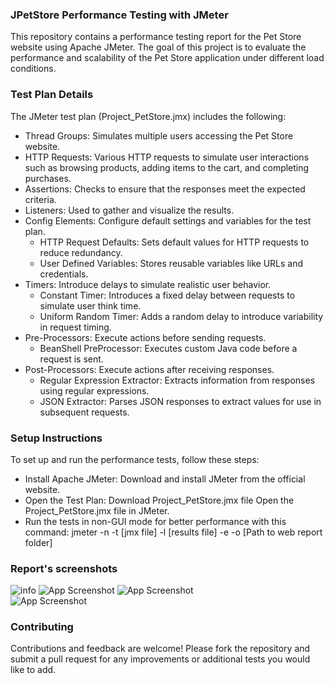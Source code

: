 ### JPetStore Performance Testing with JMeter

This repository contains a performance testing report for the Pet Store website using Apache JMeter. The goal of this project is to evaluate the performance and scalability of the Pet Store application under different load conditions.


### Test Plan Details

The JMeter test plan (Project_PetStore.jmx) includes the following:

- Thread Groups: Simulates multiple users accessing the Pet Store website.
- HTTP Requests: Various HTTP requests to simulate user interactions such as browsing products, adding items to the cart, and completing purchases.
- Assertions: Checks to ensure that the responses meet the expected criteria.
- Listeners: Used to gather and visualize the results.
- Config Elements: Configure default settings and variables for the test plan.
    - HTTP Request Defaults: Sets default values for HTTP requests to reduce redundancy.
    - User Defined Variables: Stores reusable variables like URLs and credentials.
- Timers: Introduce delays to simulate realistic user behavior.
    - Constant Timer: Introduces a fixed delay between requests to simulate user think time.
    - Uniform Random Timer: Adds a random delay to introduce variability in request timing.
- Pre-Processors: Execute actions before sending requests.
    - BeanShell PreProcessor: Executes custom Java code before a request is sent.
- Post-Processors: Execute actions after receiving responses.
    - Regular Expression Extractor: Extracts information from responses using regular expressions.
    - JSON Extractor: Parses JSON responses to extract values for use in subsequent requests.

### Setup Instructions

  To set up and run the performance tests, follow these steps:

- Install Apache JMeter:
    Download and install JMeter from the official website.
- Open the Test Plan:
    Download Project_PetStore.jmx file
    Open the Project_PetStore.jmx file in JMeter.
- Run the tests in non-GUI mode for better performance with this command:
    jmeter -n -t [jmx file] -l [results file] -e -o [Path to web report folder]

          
### Report's screenshots
  
![info](https://github.com/Sparsha-Singha/PerformanceTesting_JMeter/blob/main/Image%20Gallery/screencapture-file-D-Report-Jmeter-PetStore-Report-PetStore-Web-index-html-2024-06-02-22_15_31.png) 
![App Screenshot](https://github.com/Sparsha-Singha/PerformanceTesting_JMeter/blob/main/Image%20Gallery/screencapture-file-D-Report-Jmeter-PetStore-Report-PetStore-Web-content-pages-OverTime-html-2024-06-02-22_16_30.png)
![App Screenshot](https://github.com/Sparsha-Singha/PerformanceTesting_JMeter/blob/main/Image%20Gallery/screencapture-file-D-Report-Jmeter-PetStore-Report-PetStore-Web-content-pages-Throughput-html-2024-06-02-22_17_18.png)   
![App Screenshot](https://github.com/Sparsha-Singha/PerformanceTesting_JMeter/blob/main/Image%20Gallery/screencapture-file-D-Report-Jmeter-PetStore-Report-PetStore-Web-content-pages-ResponseTimes-html-2024-06-02-22_17_51.png)   
   
  

### Contributing
Contributions and feedback are welcome! Please fork the repository and submit a pull request for any improvements or additional tests you would like to add.
